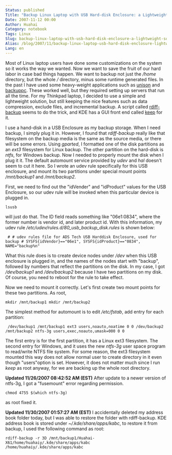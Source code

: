 ```yaml
---
Status: published
Title: "Backup Linux Laptop with USB Hard-disk Enclosure: a Lightweight Solution"
Date: 2007-11-12 00:00
Author: Huahai
Category: notebook
Tags: Linux
Slug: backup-linux-laptop-with-usb-hard-disk-enclosure-a-lightweight-solution
Alias: /blog/2007/11/backup-linux-laptop-usb-hard-disk-enclosure-lightweight-solution
Lang: en
---
```


Most of Linux laptop users have done some customizations on the system so it works the way we wanted. Now we want to save the fruit of our hard labor in case bad things happen. We want to backup not just the */home* directory, but the whole */* directory, minus some runtime generated files. In the past I have used some heavy-weight applications such as [unison](https://www.cis.upenn.edu/~bcpierce/unison/) and [backuppc](https://backuppc.sourceforge.net/). These worked well, but they required setting up servers that run all the time. For my Thinkpad laptop, I decided to use a simple and lightweight solution, but still keeping the nice features such as data compression, exclude files, and incremental backup. A script called [rdiff-backup](https://www.nongnu.org/rdiff-backup/) seems to do the trick, and KDE has a GUI front end called [keep](https://www.kde-apps.org/content/show.php?content=32984) for it.

I use a hand-disk in a USB Enclosure as my backup storage. When I need backup, I simply plug it in. However, I found that *rdiff-backup* really like that filesystem on the backup media is the same as the source media, or there will be some errors. Using *gparted*, I formatted one of the disk partitions as an *ext3* filesystem for Linux backup. The other partition on the hard-disk is *ntfs*, for Windows backup. Now I needed to properly mount the disk when I plug it it. The default automount service provided by *udev* and *hal* doesn't seem to cut it here. So I wrote an udev rule specifically for this USB enclosure, and mount its two partitions under special mount points */mnt/backup1* and */mnt/backup2*.

First, we need to find out the "idVender" and "idProduct" values for the USB Enclosure, so our udev rule will be invoked when this particular device is plugged in.

`lsusb`

will just do that. The ID field reads something like "06e1:0834", where the former number is vendor id, and later product id. With this information, my udev rule */etc/udev/rules.d/80\_usb\_backup\_disk.rules* is shown below:

` # # udev rules file for ADS Tech USB Harddisk Enclosure, used for backup # SYSFS{idVendor}=="06e1", SYSFS{idProduct}=="0834", NAME="backup%n"`

What this rule does is to create device nodes under */dev* when this USB enclosure is plugged in, and the names of the nodes start with "backup", followed by numbers that reflect the partitions on the disk. In my case, I got */dev/backup1* and */dev/backup2* because I have two partitions on my disk. Of course, you need to reboot for the rule to take effect.

Now we need to mount it correctly. Let's first create two mount points for these two partitions. As root,

`mkdir /mnt/backup1 mkdir /mnt/backup2`

The simplest method for automount is to edit */etc/fstab*, add entry for each partition:

` /dev/backup1 /mnt/backup1 ext3 users,noauto,noatime 0 0 /dev/backup2 /mnt/backup2 ntfs-3g users,exec,noauto,umask=000 0 0`

The first entry is for the first partition, it has a Linux ext3 filesystem. The second entry for Windows, and it uses the new *ntfs-3g* user space program to read/write NTFS file system. For some reason, the ext3 filesystem mounted this way does not allow normal user to create directory in it even though "users"option is set. However, it does not matter much since I run *keep* as root anyway, for we are backing up the whole root directory.

**Updated 11/26/2007 08:42:52 AM (EST)** After update to a newer version of ntfs-3g, I got a "fusemount" error regarding permission.  

`chmod 4755 $(which ntfs-3g)`

as root fixed it.

**Updated 11/30/2007 01:57:27 AM (EST)** I accidentally deleted my address book folder today, but I was able to restore the folder with rdiff-backup. KDE address book is stored under *~/.kde/share/apps/kabc*, to restore it from backup, I used the following command as root:  

`rdiff-backup -r 3D /mnt/backup1/Huahai-X61/home/huahaiy/.kde/share/apps/kabc /home/huahaiy/.kde/share/apps/kabc`

</p>
</p>

